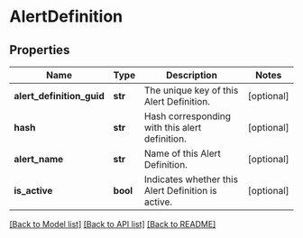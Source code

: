 # AlertDefinition

## Properties
Name | Type | Description | Notes
------------ | ------------- | ------------- | -------------
**alert_definition_guid** | **str** | The unique key of this Alert Definition. | [optional] 
**hash** | **str** | Hash corresponding with this alert definition. | [optional] 
**alert_name** | **str** | Name of this Alert Definition. | [optional] 
**is_active** | **bool** | Indicates whether this Alert Definition is active. | [optional] 

[[Back to Model list]](../README.md#documentation-for-models) [[Back to API list]](../README.md#documentation-for-api-endpoints) [[Back to README]](../README.md)


